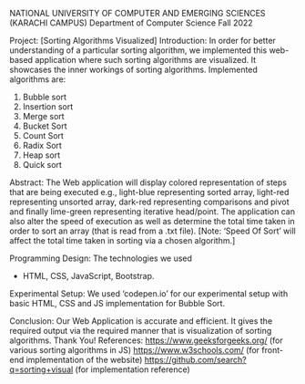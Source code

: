 NATIONAL UNIVERSITY OF COMPUTER AND EMERGING SCIENCES 
(KARACHI CAMPUS) 
Department of Computer Science 
Fall 2022
 
Project: [Sorting Algorithms Visualized]
Introduction: 
In order for better understanding of a particular sorting algorithm, we implemented this web-based 
application where such sorting algorithms are visualized. It showcases the inner workings 
of sorting algorithms. Implemented algorithms are: 

1) Bubble sort 
2) Insertion sort 
3) Merge sort 
4) Bucket Sort
5) Count Sort
6) Radix Sort 
7) Heap sort
8) Quick sort
   
Abstract: 
The Web application will display colored representation of steps that are being executed e.g., light-blue 
representing sorted array, light-red representing unsorted array, dark-red representing comparisons and pivot 
and finally lime-green representing iterative head/point. The application can also alter the speed of execution as 
well as determine the total time taken in order to sort an array (that is read from a .txt file). [Note: ‘Speed Of
Sort’ will affect the total time taken in sorting via a chosen algorithm.]

Programming Design:
The technologies we used 
- HTML, CSS, JavaScript, Bootstrap.
  
Experimental Setup: 
We used ‘codepen.io’ for our experimental setup with basic HTML, CSS and JS implementation for Bubble 
Sort. 

Conclusion: 
Our Web Application is accurate and efficient. It gives the required output via the required manner
that is visualization of sorting algorithms.
Thank You!
References: 
https://www.geeksforgeeks.org/ (for various sorting algorithms in JS)
https://www.w3schools.com/ (for front-end implementation of the website)
https://github.com/search?q=sorting+visual (for implementation reference)
